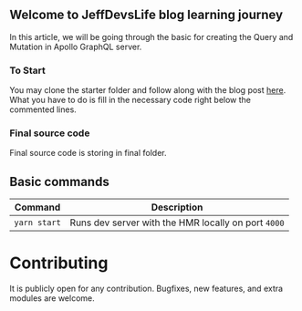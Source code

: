## Welcome to JeffDevsLife blog learning journey

In this article, we will be going through the basic for creating the Query and Mutation in Apollo GraphQL server.

### To Start

You may clone the starter folder and follow along with the blog post [here](https://jeffdevslife.com/p/understanding-graphql-query-and-mutation-in-apollo-server/). What you have to do is fill in the necessary code right below the commented lines.

### Final source code

Final source code is storing in final folder.

## Basic commands

| Command      | Description                                         |
| ------------ | --------------------------------------------------- |
| `yarn start` | Runs dev server with the HMR locally on port `4000` |

# Contributing

It is publicly open for any contribution. Bugfixes, new features, and extra modules are welcome.
